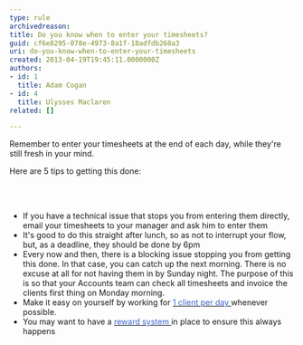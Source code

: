```yaml
---
type: rule
archivedreason: 
title: Do you know when to enter your timesheets?
guid: cf6e8295-078e-4973-8a1f-18adfdb268a3
uri: do-you-know-when-to-enter-your-timesheets
created: 2013-04-19T19:45:11.0000000Z
authors:
- id: 1
  title: Adam Cogan
- id: 4
  title: Ulysses Maclaren
related: []

---
```



<p>Remember to enter your timesheets at the end of each day, while they're still fresh in your mind.</p><p>Here are 5 tips to getting this done&#58;</p>
<br><excerpt class='endintro'></excerpt><br>
<ul><li>If you have a technical issue that stops you from entering them directly, email your timesheets to your manager and ask him to enter them</li><li>It's good to do this straight after lunch, so as not to interrupt your flow, but, as a deadline, they should be done by 6pm</li><li>Every now and then, there is a blocking issue stopping you from getting this done. In that case, you can catch up the next morning. There is no excuse at all for not having them in by Sunday night. The purpose of this is so that your Accounts team can check all timesheets and invoice the clients first thing on Monday morning.</li><li>Make it easy on yourself by working for <a href="/Pages/book-a-minimum-of-1-day.aspx"><font color="#3a66cc">1 client per day </font></a>whenever possible.</li><li>You may want to have a <a href="/Pages/reward-your-employees-for-doing-their-timesheets.aspx"><font color="#3a66cc">reward system </font></a>in place to ensure this always happens</li></ul>


